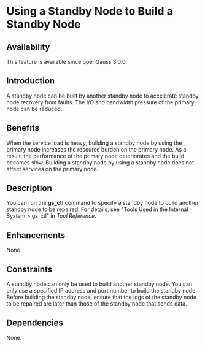 # Using a Standby Node to Build a Standby Node<a name="EN-US_TOPIC_0000001223785974"></a>

## Availability<a name="section14707931165614"></a>

This feature is available since openGauss 3.0.0.

## Introduction<a name="section43398242"></a>

A standby node can be built by another standby node to accelerate standby node recovery from faults. The I/O and bandwidth pressure of the primary node can be reduced.

## Benefits<a name="section55039858"></a>

When the service load is heavy, building a standby node by using the primary node increases the resource burden on the primary node. As a result, the performance of the primary node deteriorates and the build becomes slow. Building a standby node by using a standby node does not affect services on the primary node.

## Description<a name="section25596675"></a>

You can run the  **gs\_ctl**  command to specify a standby node to build another standby node to be repaired. For details, see "Tools Used in the Internal System \> gs\_ctl" in  _Tool Reference_.

## Enhancements<a name="section29043486"></a>

None.

## Constraints<a name="section27741012910"></a>

A standby node can only be used to build another standby node. You can only use a specified IP address and port number to build the standby node. Before building the standby node, ensure that the logs of the standby node to be repaired are later than those of the standby node that sends data.

## Dependencies<a name="section57771982"></a>

None.

